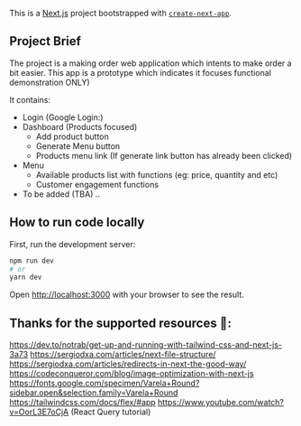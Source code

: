 This is a [Next.js](https://nextjs.org/) project bootstrapped with [`create-next-app`](https://github.com/vercel/next.js/tree/canary/packages/create-next-app).

## Project Brief
The project is a making order web application which intents to make order a bit easier. This app is a prototype which indicates it focuses functional demonstration ONLY)

It contains: 
  - Login (Google Login:)
  - Dashboard (Products focused)
    - Add product button
    - Generate Menu button
    - Products menu link (If generate link button has already been clicked)
  - Menu
    - Available products list with functions (eg: price, quantity and etc)
    - Customer engagement functions
  - To be added (TBA) ..

## How to run code locally

First, run the development server:

```bash
npm run dev
# or
yarn dev
```

Open [http://localhost:3000](http://localhost:3000) with your browser to see the result.


## Thanks for the supported resources 🔖:
https://dev.to/notrab/get-up-and-running-with-tailwind-css-and-next-js-3a73
https://sergiodxa.com/articles/next-file-structure/
https://sergiodxa.com/articles/redirects-in-next-the-good-way/
https://codeconqueror.com/blog/image-optimization-with-next-js
https://fonts.google.com/specimen/Varela+Round?sidebar.open&selection.family=Varela+Round
https://tailwindcss.com/docs/flex/#app
https://www.youtube.com/watch?v=OorL3E7oCjA (React Query tutorial)
